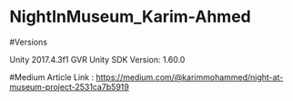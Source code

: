 # NightInMuseum_Karim-Ahmed

#Versions

Unity 2017.4.3f1
GVR Unity SDK Version: 1.60.0


#Medium
Article Link : https://medium.com/@karimmohammed/night-at-museum-project-2531ca7b5919
